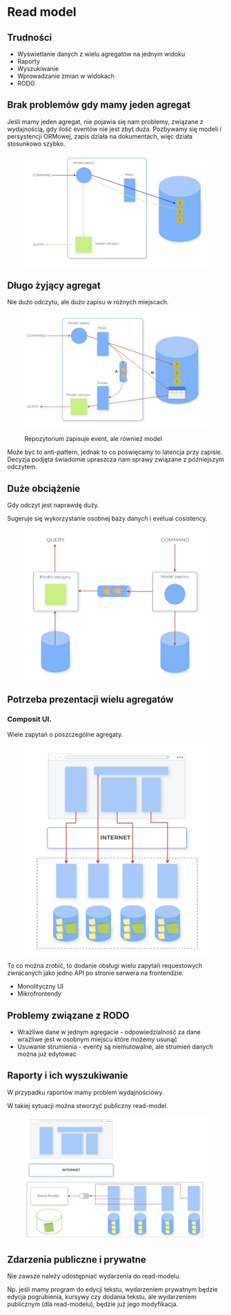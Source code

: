 # Read model

## Trudności

* Wyświetlanie danych z wielu agregatów na jednym widoku
* Raporty
* Wyszukiwanie
* Wprowadzanie zmian w widokach
* RODO

## Brak problemów gdy mamy jeden agregat

Jeśli mamy jeden agregat, nie pojawia się nam problemy, związane z wydajnością, gdy ilość eventów nie jest zbyt duża. Pozbywamy się modeli i persystencji ORMowej, zapis działa na dokumentach, więc działa stosunkowo szybko.

<figure><img src="../../.gitbook/assets/Zrzut ekranu 2022-10-14 o 14.34.51.png" alt=""><figcaption></figcaption></figure>

## Długo żyjący agregat

Nie dużo odczytu, ale dużo zapisu w różnych miejscach.

<figure><img src="../../.gitbook/assets/Zrzut ekranu 2022-10-14 o 14.37.53.png" alt=""><figcaption><p>Repozytorium zapisuje event, ale również model</p></figcaption></figure>

Może być to anti-pattern, jednak to co poświęcamy to latencja przy zapisie. Decyzja podjęta świadomie upraszcza nam sprawy związane z późniejszym odczytem.

## Duże obciążenie

Gdy odczyt jest naprawdę duży.

Sugeruje się wykorzystanie osobnej bazy danych i evetual cosistency.

<figure><img src="../../.gitbook/assets/Zrzut ekranu 2022-10-14 o 14.42.02.png" alt=""><figcaption></figcaption></figure>

## Potrzeba prezentacji wielu agregatów

### Composit UI.

Wiele zapytań o poszczególne agregaty.

<figure><img src="../../.gitbook/assets/Zrzut ekranu 2022-10-14 o 14.43.37.png" alt=""><figcaption></figcaption></figure>

To co można zrobić, to dodanie obsługi wielu zapytań requestowych zwracanych jako jedno API po stronie serwera na frontendzie.

* Monolityczny UI
* Mikrofrontendy

## Problemy związane z RODO

* Wrażliwe dane w jednym agregacie - odpowiedzialność za dane wrażliwe jest w osobnym miejscu które możemy usunąć
* Usuwanie strumienia - eventy są niemutowalne, ale strumień danych można już edytować

## Raporty i ich wyszukiwanie

W przypadku raportów mamy problem wydajnościowy.

W takiej sytuacji można stworzyć publiczny read-model.

<figure><img src="../../.gitbook/assets/Zrzut ekranu 2022-10-14 o 14.53.38.png" alt=""><figcaption></figcaption></figure>

## Zdarzenia publiczne i prywatne

Nie zawsze należy udostępniać wydarzenia do read-modelu.&#x20;

Np. jeśli mamy program do edycji tekstu, wydarzeniem prywatnym będzie edycja pogrubienia, kursywy czy dodania tekstu, ale wydarzeniem publicznym (dla read-modelu), będzie już jego modyfikacja.

